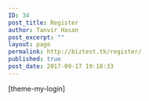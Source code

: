 ```yaml
---
ID: 34
post_title: Register
author: Tanvir Hasan
post_excerpt: ""
layout: page
permalink: http://biztest.tk/register/
published: true
post_date: 2017-09-17 19:18:33
---
```

[theme-my-login]